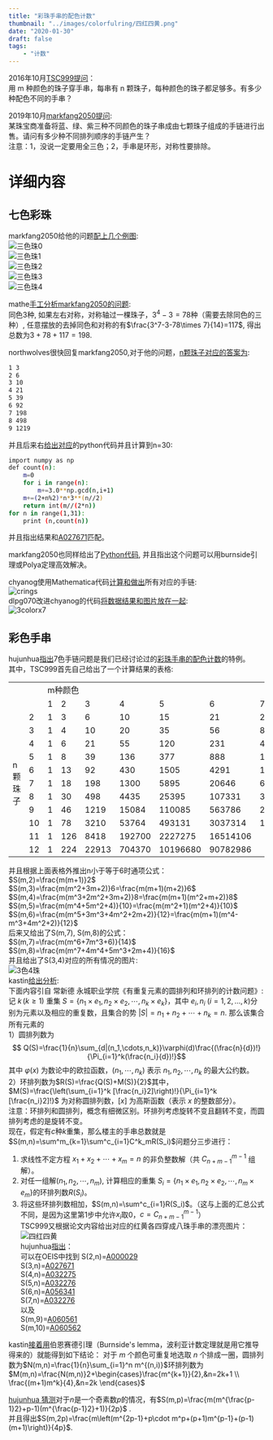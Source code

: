 ```yaml
---
title: "彩珠手串的配色计数"
thumbnail: "../images/colorfulring/四红四黄.png"
date: "2020-01-30"
draft: false
tags:
    - "计数"
---
```

2016年10月[TSC999提问](https://bbs.emath.ac.cn/forum.php?mod=viewthread&tid=9161&fromuid=20)：  
用 m 种颜色的珠子穿手串，每串有 n 颗珠子，每种颜色的珠子都足够多。有多少种配色不同的手串？
<!--more-->
2019年10月[markfang2050提问](https://bbs.emath.ac.cn/forum.php?mod=viewthread&tid=16961&fromuid=20):  
某珠宝商准备将蓝、绿、紫三种不同颜色的珠子串成由七颗珠子组成的手链进行出售。请问有多少种不同排列顺序的手链产生？  
注意：1，没说一定要用全三色；2，手串是环形，对称性要排除。  

# 详细内容
## 七色彩珠
markfang2050给他的问题[配上几个例图](https://bbs.emath.ac.cn/forum.php?mod=redirect&goto=findpost&ptid=16961&pid=81454&fromuid=20):  
![三色珠0](../images/colorfulring/三色珠0.png)  
![三色珠1](../images/colorfulring/三色珠1.png)  
![三色珠2](../images/colorfulring/三色珠2.png)  
![三色珠3](../images/colorfulring/三色珠3.png)  
![三色珠4](../images/colorfulring/三色珠4.png)  

mathe[手工分析markfang2050的问题](https://bbs.emath.ac.cn/forum.php?mod=redirect&goto=findpost&ptid=16961&pid=81450&fromuid=20):  
同色3种, 如果左右对称，对称轴过一棵珠子，$3^4-3=78$种（需要去除同色的三种）, 任意摆放的去掉同色和对称的有$\frac{3^7-3-78\times 7}{14}=117$,
得出总数为$3+78+117=198$.  

northwolves很快回复markfang2050,对于他的问题，[n颗珠子对应的答案为](https://bbs.emath.ac.cn/forum.php?mod=redirect&goto=findpost&ptid=16961&pid=81448&fromuid=20):  
```bash
1 3
2 6
3 10
4 21
5 39
6 92
7 198
8 498
9 1219
```
并且后来右[给出对应](https://bbs.emath.ac.cn/forum.php?mod=redirect&goto=findpost&ptid=16961&pid=81460&fromuid=20)的python代码并且计算到n=30:  
```bash
import numpy as np
def count(n):
    m=0
    for i in range(n):
        m+=3.0**np.gcd(n,i+1)
    m+=(2+n%2)*n*3**(n//2)
    return int(m//(2*n))
for n in range(1,31):
    print (n,count(n)) 
```
并且指出结果和[A027671](https://oeis.org/A027671)匹配。  

markfang2050也同样给出了[Python代码](../attached/colorfulring/markfangring.txt), 并且指出这个问题可以用burnside引理或Polya定理高效解决。

chyanog使用Mathematica代码[计算和做出](https://bbs.emath.ac.cn/forum.php?mod=redirect&goto=findpost&ptid=16961&pid=81481&fromuid=20)所有对应的手链:  
![crings](../images/colorfulring/crings.jpg)  
dlpg070改进chyanog的代码[将数据结果和图片放在一起](https://bbs.emath.ac.cn/forum.php?mod=redirect&goto=findpost&ptid=16961&pid=81503&fromuid=20):  
![3colorx7](../images/colorfulring/3colorx7.png)  

## 彩色手串
hujunhua[指出](https://bbs.emath.ac.cn/forum.php?mod=redirect&goto=findpost&ptid=16961&pid=81479&fromuid=20)7色手链问题是我们已经讨论过的[彩珠手串的配色计数](https://bbs.emath.ac.cn/thread-9161-1-1.html)的特例。  
其中，TSC999首先自己给出了一个计算结果的表格:  

<table width=50%>
<tr><td colspan=2 rowspan=2> </td><td colspan=12> m种颜色</td></tr>
<tr><td> 1 </td><td> 2 </td><td> 3 </td><td> 4 </td><td> 5 </td><td> 6 </td><td> 7 </td><td> 8 </td><td> 9 </td><td> 10 </td><td> 11 </td><td> 12 </td></tr>
<tr><td rowspan=11>
 n
颗
珠
子</td><td> 2 </td><td>1 </td><td>3 </td><td>6 </td><td>10 </td><td>15 </td><td>21 </td><td>28 </td><td> 36</td><td>45 </td><td>55 </td><td>66 </td><td>78</td></tr>
<tr><td> 3</td><td>1 </td><td> 4</td><td>10 </td><td> 20</td><td>35 </td><td> 56</td><td>84 </td><td> 120</td><td> 165</td><td>220 </td><td>286 </td><td>364 </td></tr>
<tr><td> 4</td><td>1 </td><td>6 </td><td>21 </td><td> 55</td><td>120 </td><td>231 </td><td>406 </td><td>666 </td><td> 1035</td><td> 1540</td><td>2211 </td><td>3081 </td></tr>
<tr><td> 5</td><td>1 </td><td>8 </td><td>39 </td><td>136 </td><td> 377</td><td>888 </td><td>1855 </td><td> 3536</td><td>6273 </td><td>10504 </td><td> 16775</td><td> 25752</td></tr>
<tr><td> 6</td><td> 1</td><td>13 </td><td>92 </td><td>430 </td><td> 1505</td><td>4291 </td><td> 10528</td><td> 23052</td><td> 46185</td><td>86185 </td><td>151756 </td><td>254618</td></tr>
<tr><td> 7</td><td>1 </td><td>18 </td><td>198 </td><td>1300 </td><td> 5895</td><td>20646 </td><td>60028 </td><td> 151848</td><td>344925 </td><td>719290 </td><td> 1399266</td><td>2569788 </td></tr>
<tr><td> 8</td><td>1 </td><td> 30</td><td>498 </td><td>4435 </td><td>25395</td><td>107331 </td><td>365260 </td><td>1058058 </td><td>2707245 </td><td>6278140 </td><td>13442286 </td><td> 26942565</td></tr>
<tr><td> 9</td><td> 1</td><td> 46</td><td> 1219</td><td>15084 </td><td> 110085</td><td>563786 </td><td> 2250311</td><td>7472984 </td><td> 21552969</td><td>55605670 </td><td>131077771 </td><td>286779076 </td></tr>
<tr><td>10</td><td>1 </td><td> 78</td><td> 3210</td><td>53764 </td><td>493131 </td><td> 3037314</td><td>14158228 </td><td>53762472 </td><td>174489813 </td><td>500280022 </td><td> 1297362462</td><td>3096689388 </td></tr>
<tr><td>11</td><td>1 </td><td>126 </td><td>8418 </td><td> 192700</td><td>2227275 </td><td>16514106 </td><td> </td><td> </td><td> </td><td> </td><td> </td><td> </td></tr>
<tr><td>12 </td><td>1 </td><td>224 </td><td>22913 </td><td> 704370</td><td>10196680 </td><td> 90782986</td><td> </td><td> </td><td> </td><td> </td><td> </td><td> </td></tr>
</table>

并且根据上面表格外推出n小于等于6时通项公式：  
$S(m,2)=\frac{m(m+1)}2$  
$S(m,3)=\frac{m(m^2+3m+2)}6=\frac{m(m+1)(m+2)}6$  
$S(m,4)=\frac{m(m^3+2m^2+3m+2)}8=\frac{m(m+1)(m^2+m+2)}8$  
$S(m,5)=\frac{m(m^4+5m^2+4)}{10}=\frac{m(m^2+1)(m^2+4)}{10}$  
$S(m,6)=\frac{m(m^5+3m^3+4m^2+2m+2)}{12}=\frac{m(m+1)(m^4-m^3+4m^2+2)}{12}$  
后来又给出了S(m,7), S(m,8)的公式：  
$S(m,7)=\frac{m(m^6+7m^3+6)}{14}$  
$S(m,8)=\frac{m(m^7+4m^4+5m^3+2m+4)}{16}$  
并且给出了S(3,4)对应的所有情况的图片:  
![3色4珠](../images/colorfulring/3色4珠.png)  
kastin[给出分析](https://bbs.emath.ac.cn/forum.php?mod=redirect&goto=findpost&ptid=9161&pid=63935&fromuid=20):  
下面内容引自 常新德 永城职业学院《有重复元素的圆排列和环排列的计数问题》:  
记 $k\,(k\geqslant 1)$ 重集 $S=\{n_1\times e_1,n_2\times e_2,\cdots,n_k\times e_k\}$，其中 $e_i,\,n_i\;(i=1,2,\dots,k)$分别为元素以及相应的重复数，且集合的势 $|S|=n_1+n_2+\cdots+n_k=n$. 那么该集合所有元素的  
1）圆排列数为$$ Q(S)=\frac{1}{n}\sum_{d|(n_1,\cdots,n_k)}\varphi(d)\frac{(\frac{n}{d})!}{\Pi_{i=1}^k(\frac{n_i}{d})!}$$其中 $\varphi(x)$ 为数论中的欧拉函数，$(n_1,\cdots,n_k)$ 表示 $n_1,n_2,\cdots,n_k$ 的最大公约数。  
2）环排列数为$R(S)=\frac{Q(S)+M(S)}{2}$其中，$M(S)=\frac{\left(\sum_{i=1}^k [\frac{n_i}2]\right)!}{\Pi_{i=1}^k [\frac{n_i}2]!}$ 为对称圆排列数，$[x]$ 为高斯函数（表示 $x$ 的整数部分）。  
注意：环排列和圆排列，概念有细微区别。环排列考虑旋转不变且翻转不变，而圆排列考虑的是旋转不变。  
现在，假定有$c$种$k$重集，那么楼主的手串总数就是$S(m,n)=\sum^m_{k=1}\sum^c_{i=1}C^k_mR(S_i)$问题分三步进行：  
1. 求线性不定方程 $x_1+x_2+\cdots+x_m=n$ 的非负整数解（共 $C_{n+m-1}^{m-1}$ 组解）。  
2. 对任一组解$(n_1,n_2,\cdots,n_m)$, 计算相应的重集 $S_i=\{n_1\times e_1,n_2\times e_2,\cdots,n_m\times e_m\}$的环排列数$R(S_i)$。  
3. 将这些环排列数相加，$S(m,n)=\sum^c_{i=1}R(S_i)$。（这与上面的汇总公式不同，是因为这里第1步中允许$x_i$取0，$c=C_{n+m-1}^{m-1}$）  
TSC999又根据论文内容给出对应的红黄各四穿成八珠手串的漂亮图片：  
![四红四黄](../images/colorfulring/四红四黄.png)  
hujunhua[指出](https://bbs.emath.ac.cn/forum.php?mod=redirect&goto=findpost&ptid=9161&pid=63961&fromuid=20)：  
可以在OEIS中找到
S(2,n)=[A000029](http://oeis.org/A000029)  
S(3,n)=[A027671](http://oeis.org/A027671)  
S(4,n)=[A032275](http://oeis.org/A032275)  
S(5,n)=[A032276](http://oeis.org/A032276)  
S(6,n)=[A056341](http://oeis.org/A056341)  
S(7,n)=[A032276](http://oeis.org/A032276)  
以及  
S(m,9)=[A060561](http://oeis.org/A060561)  
S(m,10)=[A060562](http://oeis.org/A060562)  

kastin[接着用](https://bbs.emath.ac.cn/forum.php?mod=redirect&goto=findpost&ptid=9161&pid=63962&fromuid=20)伯恩赛德引理（Burnside's lemma，波利亚计数定理就是用它推导得来的）就能得到如下结论：
对于 $m$ 个颜色可重复地选取 $n$ 个排成一圈，圆排列数为$N(m,n)=\frac{1}{n}\sum_{i=1}^n m^{(n,i)}$环排列数为  
$M(m,n)=\frac{N(m,n)}2+\begin{cases}\frac{m^{k+1}}{2},&n=2k+1 \\ \frac{(m+1)m^k}{4},&n=2k \end{cases}$  

[hujunhua 猜测](https://bbs.emath.ac.cn/forum.php?mod=redirect&goto=findpost&ptid=9161&pid=63963&fromuid=20)对于$n$是一个奇素数$p$的情况，有$S(m,p)=\frac{m(m^{\frac{p-1}2}+p-1)(m^{\frac{p-1}2}+1)}{2p}$ .  
并且得出$S(m,2p)=\frac{m\left(m^{2p-1}+p\cdot m^p+(p+1)m^{p-1}+(p-1)(m+1)\right)}{4p}$.  

